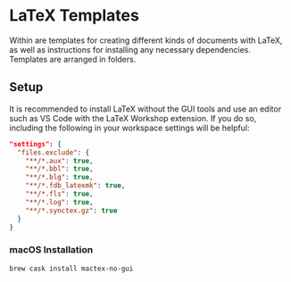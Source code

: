 # LaTeX Templates

Within are templates for creating different kinds of documents with LaTeX, as well as instructions for installing any necessary dependencies. Templates are arranged in folders.

## Setup

It is recommended to install LaTeX without the GUI tools and use an editor such as VS Code with the LaTeX Workshop extension. If you do so, including the following in your workspace settings will be helpful:

```json
"settings": {
  "files.exclude": {
    "**/*.aux": true,
    "**/*.bbl": true,
    "**/*.blg": true,
    "**/*.fdb_latexmk": true,
    "**/*.fls": true,
    "**/*.log": true,
    "**/*.synctex.gz": true
  }
}
```

### macOS Installation

```bash
brew cask install mactex-no-gui
```
